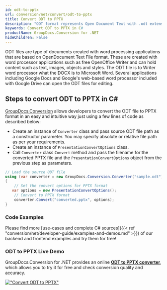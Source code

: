 ```yaml
---
id: odt-to-pptx
url: conversion/net/convert/odt-to-pptx
title: Convert ODT to PPTX
description: "ODT format represents Open Document Text with .odt extension. Learn how to convert ODT to PPTX file programmatically in C# language using GroupDocs.Conversion for .NET library."
keywords: Convert ODT to PPTX in C#
productName: GroupDocs.Conversion for .NET
hideChildren: False
---
```


ODT files are type of documents created with word processing applications that are based on OpenDocument Text File format. These are created with word processor applications such as free OpenOffice Writer and can hold content such as text, images, objects and styles. The ODT file is to Writer word processor what the DOCX is to Microsoft Word. Several applications including Google Docs and Google's web-based word processor included with Google Drive can open the ODT files for editing.

## Steps to convert ODT to PPTX in C#

[GroupDocs.Conversion](https://products.groupdocs.com/conversion/net) allows developers to convert the ODT file to PPTX format in an easy and intuitive way just using a few lines of code as described below:

* Create an instance of `Converter` class and pass source ODT file path as a constructor parameter. You may specify absolute or relative file path as per your requirements. 
* Create an instance of `PresentationConvertOptions` class.
* Call `Converter` class `Convert` method and pass the filename for the converted PPTX file and the `PresentationConvertOptions` object from the previous step as parameters.

```csharp
// Load the source ODT file
using (var converter = new GroupDocs.Conversion.Converter("sample.odt"))
{
    // Set the convert options for PPTX format
   var options = new PresentationConvertOptions();
    // Convert to PPTX format
    converter.Convert("converted.pptx", options);
}
```

### Code Examples

Please find more [use-cases and complete C# sources]({{< ref "conversion/net/developer-guide/examples-and-demos.md" >}}) of our backend and frontend examples and try them for free!

### ODT to PPTX Live Demo

GroupDocs.Conversion for .NET provides an online [**ODT to PPTX converter**](https://products.groupdocs.app/conversion/odt-to-pptx), which allows you to try it for free and check conversion quality and accuracy.

[!["Convert ODT to PPTX"](conversion/net/images/convert-to-pptx/convert-odt-to-pptx.png)](https://products.groupdocs.app/conversion/odt-to-pptx)
